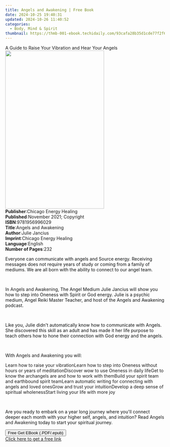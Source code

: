 ```yaml
---
title: Angels and Awakening | Free Book
date: 2024-10-25 19:40:31
updated: 2024-10-26 11:40:52
categories:
  - Body, Mind & Spirit
thumbnail: https://thmb-001-ebook.techidaily.com/93cafa28b35d1cde77f2f6b651b8e479745dd80b2307d651e47530f07f71edd3.jpg
---
```

<main id="book-container">
  <div class="flex flex-col">
    <div class="book-brief flex-1 py-6 px-4 sm:p-6 md:py-10 md:px-8">
      <!-- brief-->
      <div class="book-brief-main">
        A Guide to Raise Your Vibration and Hear Your Angels
      </div>
    </div>
    <div
      class="book-meta-info flex-1 grid gap-4 col-start-1 col-end-3 row-start-1 sm:mb-6 sm:grid-cols-4 lg:gap-6 lg:col-start-2 lg:row-end-6 lg:row-span-6 lg:mb-0"
    >
      <div
        class="book-meta-info-left place-content-center mt-4 p-4 text-sm leading-6 col-start-2 col-span-2 dark:text-slate-400"
      >
        <img
          class="w-full h-500 object-cover rounded-lg sm:h-255 sm:col-span-2 lg:col-span-full"
          src="https://img-001-ebook.techidaily.com/efb57a9475ea8e88de21aadab0314a19ee228604ace80bf6047ec631186c4cee.jpg"
          alt=""
          width="312"
          height="500"
        />
      </div>
      <div
        class="book-meta-info-right mt-2 col-start-1 row-start-2 col-span-3 self-center"
      >
        <!-- meta data  -->
        <div class="flex flex-col px-4 md:px-8">
          <div class="flex-1">
            <strong>Publisher</strong>:<span class="px-2"
              >Chicago Energy Healing</span
            >
          </div>
          <div class="flex-1">
            <strong>Published</strong>:<span class="px-2"
              >November 2021; Copyright</span
            >
          </div>
          <div class="flex-1">
            <strong>ISBN</strong>:<span class="px-2">9781956996029</span>
          </div>
          <div class="flex-1">
            <strong>Title</strong>:<span class="px-2"
              >Angels and Awakening</span
            >
          </div>
          <div class="flex-1">
            <strong>Author</strong>:<span class="px-2">Julie Jancius</span>
          </div>
          <div class="flex-1">
            <strong>Imprint</strong>:<span class="px-2"
              >Chicago Energy Healing</span
            >
          </div>
          <div class="flex-1">
            <strong>Language</strong>:<span class="px-2">English</span>
          </div>
          <div class="flex-1">
            <strong>Number of Pages</strong>:<span class="px-2">232</span>
          </div>
        </div>
      </div>
    </div>
    <div class="book-description flex-1 py-6 px-4 sm:p-6 md:py-10 md:px-8">
      <div class="book-description-main">
        <div accordion-content="" id="description">
          <p>
            <span style="color: rgb(15, 17, 17)"
              >Everyone can communicate with angels and Source energy. Receiving
              messages does not require years of study or coming from a family
              of mediums. We are all born with the ability to connect to our
              angel team.</span
            >
          </p>
          <p><br /></p>
          <p>
            <span style="color: rgb(15, 17, 17)">In </span>Angels and
            Awakening<span style="color: rgb(15, 17, 17)"
              >, The Angel Medium Julie Jancius will show you how to step into
              Oneness with Spirit or God energy. Julie is a psychic medium,
              Angel Reiki Master Teacher, and host of the Angels and Awakening
              podcast.</span
            >
          </p>
          <p><br /></p>
          <p>
            <span style="color: rgb(15, 17, 17)"
              >Like you, Julie didn't automatically know how to communicate with
              Angels. She discovered this skill as an adult and has made it her
              life purpose to teach others how to hone their connection with God
              energy and the angels.</span
            >
          </p>
          <p><br /></p>
          <p>
            <span style="color: rgb(15, 17, 17)">With </span>Angels and
            Awakening<span style="color: rgb(15, 17, 17)"> you will:</span>
          </p>
          <p>
            <span style="color: rgb(15, 17, 17)"><span></span></span>
          </p>
          Learn how to raise your vibrationLearn how to step into Oneness
          without hours or years of meditationDiscover wow to use Oneness in
          daily lifeGet to know the archangels are and how to work with
          themBuild your spirit team and earthbound spirit teamLearn automatic
          writing for connecting with angels and loved onesGrow and trust your
          intuitionDevelop a deep sense of spiritual wholenessStart living your
          life with more joy
          <p><br /></p>
          <p>
            <span style="color: rgb(15, 17, 17)"
              >Are you ready to embark on a year long journey where you'll
              connect deeper each month with your higher self, angels, and
              intuition? Read </span
            >Angels and Awakening<span style="color: rgb(15, 17, 17)">
              today to start your spiritual journey.</span
            >
          </p>
        </div>
        <div class="accordion-fader"></div>
      </div>
    </div>
    <div class="book-excerpts flex-1 py-6 px-4 sm:p-6 md:py-10 md:px-8"></div>
    <div
      class="book-about-author flex-1 py-6 px-4 sm:p-6 md:py-10 md:px-8"
    ></div>
    <div class="book-free-get flex-1 py-6 px-4 sm:p-6 md:py-10 md:px-8">
      <button
        id="btn-free-get"
        class="bg-blue-500 hover:bg-blue-700 text-white font-bold py-2 px-4 rounded"
      >
        Free Get EBook (.PDF/.epub)
      </button>
      <div id="countdown-display" class="px-2 text-lg mt-2"></div>
      <a
        id="free-link"
        class="hidden bg-blue-500 hover:bg-blue-700 text-white font-bold py-2 px-4 rounded"
        href="https://www.ebooks.com/en-us/book/210409157/angels-and-awakening/julie-jancius/"
        target="_blank"
        >Click here to get a free link</a
      >
    </div>
    <script>
      let countdownTime = 0;
      let countdownInterval = null;
      document
        .getElementById('btn-free-get')
        .addEventListener('click', startCountdown);
      function startCountdown() {
        countdownTime = new Date().getTime() + 60000 * 3;
        countdownInterval = setInterval(updateCountdown, 1000);
        document.getElementById('btn-free-get').disabled = true;
        document
          .getElementById('btn-free-get')
          .classList.add('bg-gray-500', 'cursor-not-allowed');
      }
      function updateCountdown() {
        let currentTime = new Date().getTime();
        let timeLeft = countdownTime - currentTime;
        let secondsLeft = Math.floor(timeLeft / 1000);
        document.getElementById('countdown-display').innerHTML =
          `Remaining time: ${secondsLeft} seconds.`;
        if (secondsLeft <= 0) {
          clearInterval(countdownInterval);
          document.getElementById('btn-free-get').classList.add('hidden');
          document.getElementById('free-link').classList.remove('hidden');
          document.getElementById('countdown-display').innerHTML = '';
        }
      }
    </script>
  </div>
</main>
